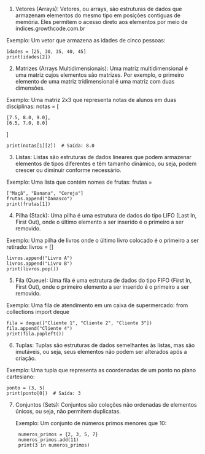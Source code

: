 
1. Vetores (Arrays): Vetores, ou arrays, são estruturas de dados que armazenam elementos do mesmo tipo em posições contíguas de memória. Eles permitem o acesso direto aos elementos por meio de índices.​
growthcode.com.br

Exemplo: Um vetor que armazena as idades de cinco pessoas:

    idades = [25, 30, 35, 40, 45]
    print(idades[2]) 

2. Matrizes (Arrays Multidimensionais): Uma matriz multidimensional é uma matriz cujos elementos são matrizes. Por exemplo, o primeiro elemento de uma matriz tridimensional é uma matriz com duas dimensões.

Exemplo: Uma matriz 2x3 que representa notas de alunos em duas disciplinas:
notas = [

    [7.5, 8.0, 9.0],  
    [6.5, 7.0, 8.0]   
]

    print(notas[1][2])  # Saída: 8.0

3.  Listas: Listas são estruturas de dados lineares que podem armazenar elementos de tipos diferentes e têm tamanho dinâmico, ou seja, podem crescer ou diminuir conforme necessário.​

Exemplo: Uma lista que contém nomes de frutas:
frutas = 

    ["Maçã", "Banana", "Cereja"]
    frutas.append("Damasco") 
    print(frutas[1])  

4. Pilha (Stack): Uma pilha é uma estrutura de dados do tipo LIFO (Last In, First Out), onde o último elemento a ser inserido é o primeiro a ser removido.

Exemplo: Uma pilha de livros onde o último livro colocado é o primeiro a ser retirado:
livros = []

    livros.append("Livro A")  
    livros.append("Livro B") 
    print(livros.pop())       

5. Fila (Queue): Uma fila é uma estrutura de dados do tipo FIFO (First In, First Out), onde o primeiro elemento a ser inserido é o primeiro a ser removido.​

Exemplo: Uma fila de atendimento em um caixa de supermercado:
from collections import deque

    fila = deque(["Cliente 1", "Cliente 2", "Cliente 3"])
    fila.append("Cliente 4") 
    print(fila.popleft()) 

6. Tuplas: Tuplas são estruturas de dados semelhantes às listas, mas são imutáveis, ou seja, seus elementos não podem ser alterados após a criação.​
   
Exemplo: Uma tupla que representa as coordenadas de um ponto no plano cartesiano:

    ponto = (3, 5)
    print(ponto[0])  # Saída: 3

7. Conjuntos (Sets): Conjuntos são coleções não ordenadas de elementos únicos, ou seja, não permitem duplicatas.​

   Exemplo: Um conjunto de números primos menores que 10:

        numeros_primos = {2, 3, 5, 7}
        numeros_primos.add(11)  
        print(3 in numeros_primos)

